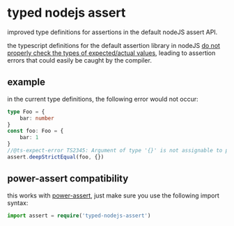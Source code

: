# typed nodejs assert
improved type definitions for assertions in the default nodeJS assert API.

the typescript definitions for the default assertion library in nodeJS [do not properly check the types of expected/actual values](https://github.com/DefinitelyTyped/DefinitelyTyped/pull/50274), leading to assertion errors that could
easily be caught by the compiler.

## example
in the current type definitions, the following error would not occur:
```ts
type Foo = {
    bar: number
}
const foo: Foo = {
    bar: 1
}
//@ts-expect-error TS2345: Argument of type '{}' is not assignable to parameter of type 'Foo'. Property 'bar' is missing in type '{}' but required in type 'Foo'
assert.deepStrictEqual(foo, {})
```

## power-assert compatibility
this works with [power-assert](https://npmjs.org/power-assert), just make sure you use the following import syntax:
```ts
import assert = require('typed-nodejs-assert')
```
